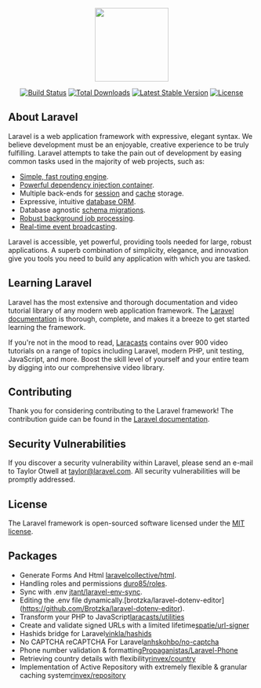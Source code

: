 <p align="center"><a href="https://laravel.com" target="_blank"><img width="150"src="https://laravel.com/laravel.png"></a></p>

<p align="center">
<a href="https://travis-ci.org/laravel/framework"><img src="https://travis-ci.org/laravel/framework.svg" alt="Build Status"></a>
<a href="https://packagist.org/packages/laravel/framework"><img src="https://poser.pugx.org/laravel/framework/d/total.svg" alt="Total Downloads"></a>
<a href="https://packagist.org/packages/laravel/framework"><img src="https://poser.pugx.org/laravel/framework/v/stable.svg" alt="Latest Stable Version"></a>
<a href="https://packagist.org/packages/laravel/framework"><img src="https://poser.pugx.org/laravel/framework/license.svg" alt="License"></a>
</p>

## About Laravel

Laravel is a web application framework with expressive, elegant syntax. We believe development must be an enjoyable, creative experience to be truly fulfilling. Laravel attempts to take the pain out of development by easing common tasks used in the majority of web projects, such as:

- [Simple, fast routing engine](https://laravel.com/docs/routing).
- [Powerful dependency injection container](https://laravel.com/docs/container).
- Multiple back-ends for [session](https://laravel.com/docs/session) and [cache](https://laravel.com/docs/cache) storage.
- Expressive, intuitive [database ORM](https://laravel.com/docs/eloquent).
- Database agnostic [schema migrations](https://laravel.com/docs/migrations).
- [Robust background job processing](https://laravel.com/docs/queues).
- [Real-time event broadcasting](https://laravel.com/docs/broadcasting).

Laravel is accessible, yet powerful, providing tools needed for large, robust applications. A superb combination of simplicity, elegance, and innovation give you tools you need to build any application with which you are tasked.

## Learning Laravel

Laravel has the most extensive and thorough documentation and video tutorial library of any modern web application framework. The [Laravel documentation](https://laravel.com/docs) is thorough, complete, and makes it a breeze to get started learning the framework.

If you're not in the mood to read, [Laracasts](https://laracasts.com) contains over 900 video tutorials on a range of topics including Laravel, modern PHP, unit testing, JavaScript, and more. Boost the skill level of yourself and your entire team by digging into our comprehensive video library.

## Contributing

Thank you for considering contributing to the Laravel framework! The contribution guide can be found in the [Laravel documentation](http://laravel.com/docs/contributions).

## Security Vulnerabilities

If you discover a security vulnerability within Laravel, please send an e-mail to Taylor Otwell at taylor@laravel.com. All security vulnerabilities will be promptly addressed.

## License

The Laravel framework is open-sourced software licensed under the [MIT license](http://opensource.org/licenses/MIT).
## Packages
- Generate Forms And Html [laravelcollective/html](https://laravelcollective.com/docs/5.3/html).
- Handling roles and permissions [duro85/roles](https://packagist.org/packages/duro85/roles).    
- Sync with .env [jtant/laravel-env-sync](https://github.com/JulienTant/Laravel-Env-Sync).  
- Editing the .env file dynamically.[brotzka/laravel-dotenv-editor]  (https://github.com/Brotzka/laravel-dotenv-editor).
- Transform your PHP to JavaScript[laracasts/utilities](https://packagist.org/packages/laracasts/utilities)
- Create and validate signed URLs with a limited lifetime[spatie/url-signer](https://github.com/spatie/laravel-url-signer)
- Hashids bridge for Laravel[vinkla/hashids](https://github.com/vinkla/laravel-hashids)
- No CAPTCHA reCAPTCHA For Laravel[anhskohbo/no-captcha](https://github.com/anhskohbo/no-captcha)  
- Phone number validation & formatting[Propaganistas/Laravel-Phone](https://github.com/Propaganistas/Laravel-Phone)
- Retrieving country details with flexibility[rinvex/country](https://github.com/rinvex/country)
- Implementation of Active Repository with extremely flexible & granular caching system[rinvex/repository](https://github.com/rinvex/repository)
